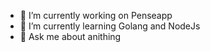 
- 🔭 I’m currently working on Penseapp
- 🌱 I’m currently learning Golang and NodeJs
- 💬 Ask me about anithing
